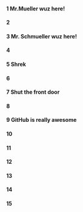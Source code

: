 #### 1 Mr.Mueller wuz here!
#### 2
#### 3 Mr. Schmueller wuz here! 
#### 4
#### 5 Shrek
#### 6
#### 7 Shut the front door
#### 8



#### 9 GitHub is really awesome

#### 10
#### 11
#### 12
#### 13
#### 14
#### 15